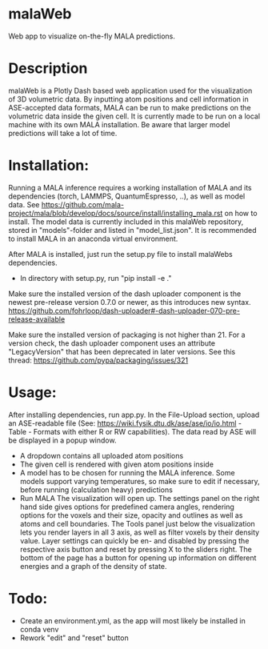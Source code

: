 # malaWeb
Web app to visualize on-the-fly MALA predictions. 

# Description
malaWeb is a Plotly Dash based web application used for the visualization of 3D volumetric data.
By inputting atom positions and cell information in ASE-accepted data formats, MALA can be run to make predictions on the volumetric data inside the given cell.
It is currently made to be run on a local machine with its own MALA installation. Be aware that larger model predictions will take a lot of time.

# Installation:
Running a MALA inference requires a working installation of MALA and its dependencies (torch, LAMMPS, QuantumEspresso, ..), as well as model data.
See https://github.com/mala-project/mala/blob/develop/docs/source/install/installing_mala.rst on how to install.
The model data is currently included in this malaWeb repository, stored in "models"-folder and listed in "model_list.json".
It is recommended to install MALA in an anaconda virtual environment.

After MALA is installed, just run the setup.py file to install malaWebs dependencies.
- In directory with setup.py, run "pip install -e ."


Make sure the installed version of the dash uploader component is the newest pre-release version 0.7.0 or newer, as this introduces new syntax.
https://github.com/fohrloop/dash-uploader#-dash-uploader-070-pre-release-available

Make sure the installed version of packaging is not higher than 21. For a version check, the dash uploader component uses an attribute "LegacyVersion" that has been deprecated in later versions.
See this thread: https://github.com/pypa/packaging/issues/321

# Usage:
After installing dependencies, run app.py.
In the File-Upload section, upload an ASE-readable file (See: https://wiki.fysik.dtu.dk/ase/ase/io/io.html - Table - Formats with either R or RW capabilities).
The data read by ASE will be displayed in a popup window.
- A dropdown contains all uploaded atom positions
- The given cell is rendered with given atom positions inside
- A model has to be chosen for running the MALA inference. Some models support varying temperatures, so make sure to edit if necessary, before running (calculation heavy) predictions
- Run MALA
The visualization will open up. The settings panel on the right hand side gives options for predefined camera angles, rendering options for the voxels and their size, opacity and outlines as well as atoms and cell boundaries.
The Tools panel just below the visualization lets you render layers in all 3 axis, as well as filter voxels by their density value.
Layer settings can quickly be en- and disabled by pressing the respective axis button and reset by pressing X to the sliders right.
The bottom of the page has a button for opening up information on different energies and a graph of the density of state.



# Todo:
- Create an environment.yml, as the app will most likely be installed in conda venv
- Rework "edit" and "reset" button